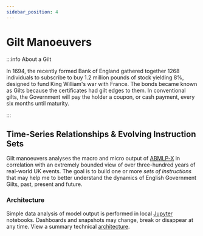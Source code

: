 ```yaml
---
sidebar_position: 4
---
```


# Gilt Manoeuvers

:::info About a Gilt

In 1694, the recently formed Bank of England gathered together 1268 individuals to subscribe to buy 1.2 million pounds of stock yielding 8%, designed to fund King William's war with France. The bonds became known as Gilts because the certificates had gilt edges to them. In conventional gilts, the Government will pay the holder a coupon, or cash payment, every six months until maturity.

:::

## Time-Series Relationships & Evolving Instruction Sets

Gilt manoeuvers analyses the macro and micro output of [ABMLP-X](abmlp-x/introduction) in correlation with an extremely bounded view of over three-hundred years of real-world UK events. The goal is to build one or more *sets of instructions* that may help me to better understand the dynamics of English Government Gilts, past, present and future.

### Architecture

Simple data analysis of model output is performed in local [Jupyter](https://code.visualstudio.com/docs/datascience/jupyter-notebooks) notebooks. Dashboards and snapshots may change, break or disappear at any time. View a summary technical [architecture](https://www.data-reports.net/studio-sketch/architecture.html).
